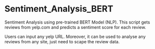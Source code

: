 # Sentiment_Analysis_BERT

Sentiment Analysis using pre-trained BERT Model (NLP). This script gets reviews from yelp.com  and predicts a sentiment score for each review.

Users can input any yelp URL.
Moreover, it can be used to analyse any reviews from any site, just need to scape the review data.
